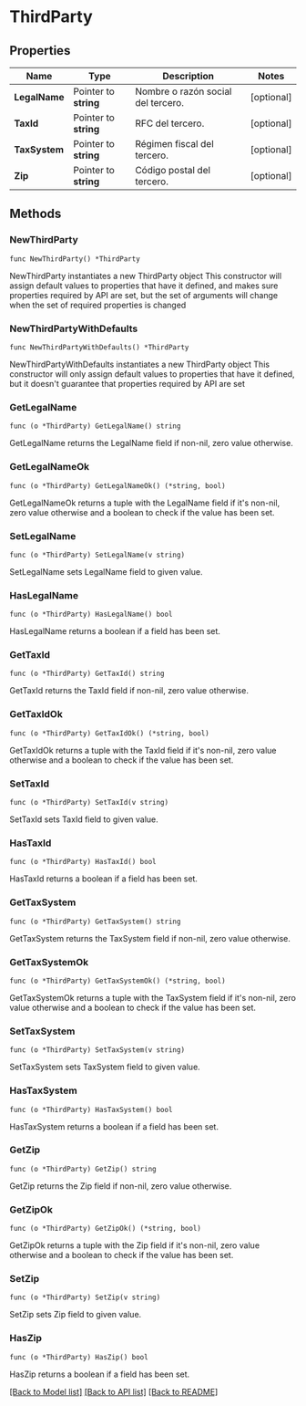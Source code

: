 # ThirdParty

## Properties

Name | Type | Description | Notes
------------ | ------------- | ------------- | -------------
**LegalName** | Pointer to **string** | Nombre o razón social del tercero. | [optional] 
**TaxId** | Pointer to **string** | RFC del tercero. | [optional] 
**TaxSystem** | Pointer to **string** | Régimen fiscal del tercero. | [optional] 
**Zip** | Pointer to **string** | Código postal del tercero. | [optional] 

## Methods

### NewThirdParty

`func NewThirdParty() *ThirdParty`

NewThirdParty instantiates a new ThirdParty object
This constructor will assign default values to properties that have it defined,
and makes sure properties required by API are set, but the set of arguments
will change when the set of required properties is changed

### NewThirdPartyWithDefaults

`func NewThirdPartyWithDefaults() *ThirdParty`

NewThirdPartyWithDefaults instantiates a new ThirdParty object
This constructor will only assign default values to properties that have it defined,
but it doesn't guarantee that properties required by API are set

### GetLegalName

`func (o *ThirdParty) GetLegalName() string`

GetLegalName returns the LegalName field if non-nil, zero value otherwise.

### GetLegalNameOk

`func (o *ThirdParty) GetLegalNameOk() (*string, bool)`

GetLegalNameOk returns a tuple with the LegalName field if it's non-nil, zero value otherwise
and a boolean to check if the value has been set.

### SetLegalName

`func (o *ThirdParty) SetLegalName(v string)`

SetLegalName sets LegalName field to given value.

### HasLegalName

`func (o *ThirdParty) HasLegalName() bool`

HasLegalName returns a boolean if a field has been set.

### GetTaxId

`func (o *ThirdParty) GetTaxId() string`

GetTaxId returns the TaxId field if non-nil, zero value otherwise.

### GetTaxIdOk

`func (o *ThirdParty) GetTaxIdOk() (*string, bool)`

GetTaxIdOk returns a tuple with the TaxId field if it's non-nil, zero value otherwise
and a boolean to check if the value has been set.

### SetTaxId

`func (o *ThirdParty) SetTaxId(v string)`

SetTaxId sets TaxId field to given value.

### HasTaxId

`func (o *ThirdParty) HasTaxId() bool`

HasTaxId returns a boolean if a field has been set.

### GetTaxSystem

`func (o *ThirdParty) GetTaxSystem() string`

GetTaxSystem returns the TaxSystem field if non-nil, zero value otherwise.

### GetTaxSystemOk

`func (o *ThirdParty) GetTaxSystemOk() (*string, bool)`

GetTaxSystemOk returns a tuple with the TaxSystem field if it's non-nil, zero value otherwise
and a boolean to check if the value has been set.

### SetTaxSystem

`func (o *ThirdParty) SetTaxSystem(v string)`

SetTaxSystem sets TaxSystem field to given value.

### HasTaxSystem

`func (o *ThirdParty) HasTaxSystem() bool`

HasTaxSystem returns a boolean if a field has been set.

### GetZip

`func (o *ThirdParty) GetZip() string`

GetZip returns the Zip field if non-nil, zero value otherwise.

### GetZipOk

`func (o *ThirdParty) GetZipOk() (*string, bool)`

GetZipOk returns a tuple with the Zip field if it's non-nil, zero value otherwise
and a boolean to check if the value has been set.

### SetZip

`func (o *ThirdParty) SetZip(v string)`

SetZip sets Zip field to given value.

### HasZip

`func (o *ThirdParty) HasZip() bool`

HasZip returns a boolean if a field has been set.


[[Back to Model list]](../README.md#documentation-for-models) [[Back to API list]](../README.md#documentation-for-api-endpoints) [[Back to README]](../README.md)


